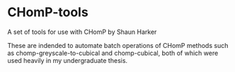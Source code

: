# CHomP-tools
A set of tools for use with CHomP by Shaun Harker

These are indended to automate batch operations of CHomP methods
such as chomp-greyscale-to-cubical and chomp-cubical, both of which
were used heavily in my undergraduate thesis.
